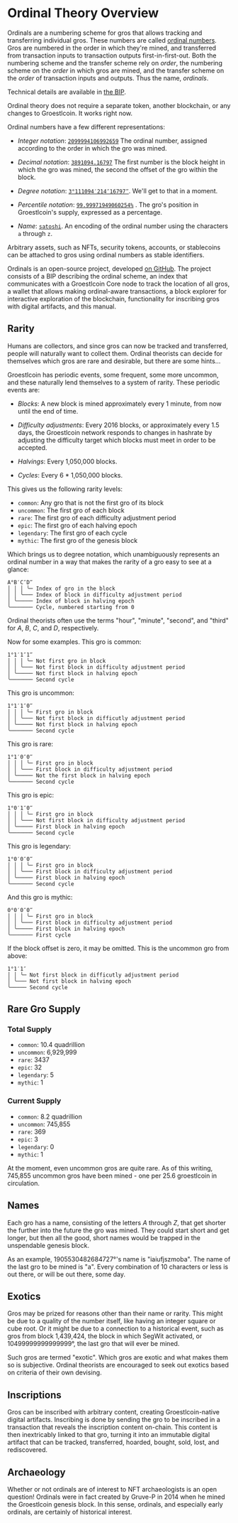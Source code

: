 Ordinal Theory Overview
=======================

Ordinals are a numbering scheme for gros that allows tracking and
transferring individual gros. These numbers are called [ordinal
numbers](https://ordinals.groestlcoin.org). Gros are numbered in the order in which
they're mined, and transferred from transaction inputs to transaction outputs
first-in-first-out. Both the numbering scheme and the transfer scheme rely on
*order*, the numbering scheme on the *order* in which gros are mined, and
the transfer scheme on the *order* of transaction inputs and outputs. Thus the
name, *ordinals*.

Technical details are available in [the
BIP](https://github.com/Groestlcoin/ord-groestlcoin/blob/master/bip.mediawiki).

Ordinal theory does not require a separate token, another blockchain, or any
changes to Groestlcoin. It works right now.

Ordinal numbers have a few different representations:

- *Integer notation*:
  [`2099994106992659`](https://ordinals.groestlcoin.org/sat/2099994106992659) The
  ordinal number, assigned according to the order in which the gro was
  mined.

- *Decimal notation*:
  [`3891094.16797`](https://ordinals.groestlcoin.org/sat/3891094.16797) The first
  number is the block height in which the gro was mined, the second the
  offset of the gro within the block.

- *Degree notation*:
  [`3°111094′214″16797‴`](https://ordinals.groestlcoin.org/sat/3%C2%B0111094%E2%80%B2214%E2%80%B316797%E2%80%B4).
  We'll get to that in a moment.

- *Percentile notation*:
  [`99.99971949060254%`](https://ordinals.groestlcoin.org/sat/99.99971949060254%25) .
  The gro's position in Groestlcoin's supply, expressed as a percentage.

- *Name*: [`satoshi`](https://ordinals.groestlcoin.org/sat/satoshi). An encoding of the
  ordinal number using the characters `a` through `z`.

Arbitrary assets, such as NFTs, security tokens, accounts, or stablecoins can
be attached to gros using ordinal numbers as stable identifiers.

Ordinals is an open-source project, developed [on
GitHub](https://github.com/Groestlcoin/ord-groestlcoin). The project consists of a BIP describing
the ordinal scheme, an index that communicates with a Groestlcoin Core node to
track the location of all gros, a wallet that allows making ordinal-aware
transactions, a block explorer for interactive exploration of the blockchain,
functionality for inscribing gros with digital artifacts, and this manual.

Rarity
------

Humans are collectors, and since gros can now be tracked and transferred,
people will naturally want to collect them. Ordinal theorists can decide for
themselves which gros are rare and desirable, but there are some hints…

Groestlcoin has periodic events, some frequent, some more uncommon, and these
naturally lend themselves to a system of rarity. These periodic events are:

- *Blocks*: A new block is mined approximately every 1 minute, from now until
  the end of time.

- *Difficulty adjustments*: Every 2016 blocks, or approximately every 1.5
  days, the Groestlcoin network responds to changes in hashrate by adjusting the
  difficulty target which blocks must meet in order to be accepted.

- *Halvings*: Every 1,050,000 blocks.

- *Cycles*: Every 6 * 1,050,000 blocks.

This gives us the following rarity levels:

- `common`: Any gro that is not the first gro of its block
- `uncommon`: The first gro of each block
- `rare`: The first gro of each difficulty adjustment period
- `epic`: The first gro of each halving epoch
- `legendary`: The first gro of each cycle
- `mythic`: The first gro of the genesis block

Which brings us to degree notation, which unambiguously represents an ordinal
number in a way that makes the rarity of a gro easy to see at a glance:

```
A°B′C″D‴
│ │ │ ╰─ Index of gro in the block
│ │ ╰─── Index of block in difficulty adjustment period
│ ╰───── Index of block in halving epoch
╰─────── Cycle, numbered starting from 0
```

Ordinal theorists often use the terms "hour", "minute", "second", and "third"
for *A*, *B*, *C*, and *D*, respectively.

Now for some examples. This gro is common:

```
1°1′1″1‴
│ │ │ ╰─ Not first gro in block
│ │ ╰─── Not first block in difficulty adjustment period
│ ╰───── Not first block in halving epoch
╰─────── Second cycle
```


This gro is uncommon:

```
1°1′1″0‴
│ │ │ ╰─ First gro in block
│ │ ╰─── Not first block in difficutly adjustment period
│ ╰───── Not first block in halving epoch
╰─────── Second cycle
```

This gro is rare:

```
1°1′0″0‴
│ │ │ ╰─ First gro in block
│ │ ╰─── First block in difficulty adjustment period
│ ╰───── Not the first block in halving epoch
╰─────── Second cycle
```

This gro is epic:

```
1°0′1″0‴
│ │ │ ╰─ First gro in block
│ │ ╰─── Not first block in difficulty adjustment period
│ ╰───── First block in halving epoch
╰─────── Second cycle
```

This gro is legendary:

```
1°0′0″0‴
│ │ │ ╰─ First gro in block
│ │ ╰─── First block in difficulty adjustment period
│ ╰───── First block in halving epoch
╰─────── Second cycle
```

And this gro is mythic:

```
0°0′0″0‴
│ │ │ ╰─ First gro in block
│ │ ╰─── First block in difficulty adjustment period
│ ╰───── First block in halving epoch
╰─────── First cycle
```

If the block offset is zero, it may be omitted. This is the uncommon gro
from above:

```
1°1′1″
│ │ ╰─ Not first block in difficutly adjustment period
│ ╰─── Not first block in halving epoch
╰───── Second cycle
```

Rare Gro Supply
-------------------

### Total Supply

- `common`: 10.4 quadrillion
- `uncommon`: 6,929,999
- `rare`: 3437
- `epic`: 32
- `legendary`: 5
- `mythic`: 1

### Current Supply

- `common`: 8.2 quadrillion
- `uncommon`: 745,855
- `rare`: 369
- `epic`: 3
- `legendary`: 0
- `mythic`: 1

At the moment, even uncommon gros are quite rare. As of this writing,
745,855 uncommon gros have been mined - one per 25.6 groestlcoin in
circulation.

Names
-----

Each gro has a name, consisting of the letters *A* through *Z*, that get
shorter the further into the future the gro was mined. They could start
short and get longer, but then all the good, short names would be trapped in
the unspendable genesis block.

As an example, 1905530482684727°'s name is "iaiufjszmoba". The name of the last
gro to be mined is "a". Every combination of 10 characters or less is out
there, or will be out there, some day.

Exotics
-------

Gros may be prized for reasons other than their name or rarity. This might
be due to a quality of the number itself, like having an integer square or cube
root. Or it might be due to a connection to a historical event, such as
gros from block 1,439,424, the block in which SegWit activated, or
10499999999999999°, the last gro that will ever be mined.

Such gros are termed "exotic". Which gros are exotic and what makes
them so is subjective. Ordinal theorists are encouraged to seek out exotics
based on criteria of their own devising.

Inscriptions
------------

Gros can be inscribed with arbitrary content, creating Groestlcoin-native
digital artifacts. Inscribing is done by sending the gro to be inscribed in
a transaction that reveals the inscription content on-chain. This content is
then inextricably linked to that gro, turning it into an immutable digital
artifact that can be tracked, transferred, hoarded, bought, sold, lost, and
rediscovered.

Archaeology
-----------

Whether or not ordinals are of interest to NFT archaeologists is an open
question! Ordinals were in fact created by Gruve-P in
2014 when he mined the Groestlcoin genesis block. In this sense, ordinals, and
especially early ordinals, are certainly of historical interest.
